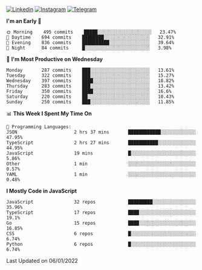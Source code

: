 [![Linkedin](https://img.shields.io/badge/-Archie-blue?style=flat-square&labelColor=gray&logo=Linkedin&logoColor=white&link=https://www.linkedin.com/in/archisdi)](https://www.linkedin.com/in/archisdi)
[![Instagram](https://img.shields.io/badge/-@archisdi-orange?style=flat-square&labelColor=gray&logo=Instagram&logoColor=white&link=https://www.instagram.com/archisdi)](https://www.instagram.com/archisdi)
[![Telegram](https://img.shields.io/badge/-aai-informational?style=flat-square&labelColor=gray&logo=telegram&logoColor=white&link=https://t.me/archisdi)](https://t.me/archisdi)

<!--START_SECTION:waka-->
**I'm an Early 🐤** 

```text
🌞 Morning    495 commits    █████░░░░░░░░░░░░░░░░░░░░   23.47% 
🌆 Daytime    694 commits    ████████░░░░░░░░░░░░░░░░░   32.91% 
🌃 Evening    836 commits    ██████████░░░░░░░░░░░░░░░   39.64% 
🌙 Night      84 commits     █░░░░░░░░░░░░░░░░░░░░░░░░   3.98%

```
📅 **I'm Most Productive on Wednesday** 

```text
Monday       287 commits    ███░░░░░░░░░░░░░░░░░░░░░░   13.61% 
Tuesday      322 commits    ███░░░░░░░░░░░░░░░░░░░░░░   15.27% 
Wednesday    397 commits    ████░░░░░░░░░░░░░░░░░░░░░   18.82% 
Thursday     283 commits    ███░░░░░░░░░░░░░░░░░░░░░░   13.42% 
Friday       350 commits    ████░░░░░░░░░░░░░░░░░░░░░   16.6% 
Saturday     220 commits    ██░░░░░░░░░░░░░░░░░░░░░░░   10.43% 
Sunday       250 commits    ███░░░░░░░░░░░░░░░░░░░░░░   11.85%

```


📊 **This Week I Spent My Time On** 

```text
💬 Programming Languages: 
JSON                     2 hrs 37 mins       ████████████░░░░░░░░░░░░░   47.95% 
TypeScript               2 hrs 27 mins       ███████████░░░░░░░░░░░░░░   44.95% 
JavaScript               19 mins             █░░░░░░░░░░░░░░░░░░░░░░░░   5.86% 
Other                    1 min               ░░░░░░░░░░░░░░░░░░░░░░░░░   0.57% 
YAML                     1 min               ░░░░░░░░░░░░░░░░░░░░░░░░░   0.48%

```

**I Mostly Code in JavaScript** 

```text
JavaScript               32 repos            █████████░░░░░░░░░░░░░░░░   35.96% 
TypeScript               17 repos            ████░░░░░░░░░░░░░░░░░░░░░   19.1% 
Go                       15 repos            ████░░░░░░░░░░░░░░░░░░░░░   16.85% 
CSS                      6 repos             █░░░░░░░░░░░░░░░░░░░░░░░░   6.74% 
Python                   6 repos             █░░░░░░░░░░░░░░░░░░░░░░░░   6.74%

```



 Last Updated on 06/01/2022
<!--END_SECTION:waka-->